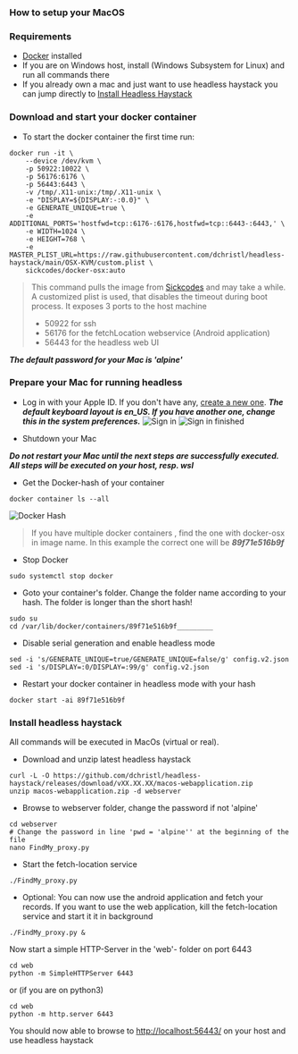 ### How to setup your MacOS

### Requirements

- [Docker](https://www.docker.com/) installed
- If you are on Windows host, install (Windows Subsystem for Linux) and run all commands there
- If you already own a mac and just want to use headless haystack you can jump directly to [Install Headless Haystack](#install-headless-haystack)

### Download and start your docker container

- To start the docker container the first time run:

```
docker run -it \
    --device /dev/kvm \
    -p 50922:10022 \
    -p 56176:6176 \
    -p 56443:6443 \
    -v /tmp/.X11-unix:/tmp/.X11-unix \
    -e "DISPLAY=${DISPLAY:-:0.0}" \
    -e GENERATE_UNIQUE=true \
    -e ADDITIONAL_PORTS='hostfwd=tcp::6176-:6176,hostfwd=tcp::6443-:6443,' \
    -e WIDTH=1024 \
    -e HEIGHT=768 \
    -e MASTER_PLIST_URL=https://raw.githubusercontent.com/dchristl/headless-haystack/main/OSX-KVM/custom.plist \
    sickcodes/docker-osx:auto
```    

> This command pulls the image from [Sickcodes](https://github.com/sickcodes/Docker-OSX) and may take a while. A customized plist is used, that disables the timeout during boot process. It exposes 3 ports to the host machine
> - 50922 for ssh 
> - 56176 for the fetchLocation webservice (Android application)
> - 56443 for the headless web UI 

___The default password for your Mac is 'alpine'___

### Prepare your Mac for running headless

<!-- - Install [Homebrew](https://brew.sh/) in terminal
```
/bin/bash -c "$(curl -fsSL https://raw.githubusercontent.com/Homebrew/install/HEAD/install.sh)"
``` -->

- Log in with your Apple ID. If you don't have any, [create a new one](https://appleid.apple.com/account). ***The default keyboard layout is en_US. If you have another one, change this in the system preferences.***
![Sign in](appleid_signin.png)
![Sign in finished](appleid_signin_finished.png)

- Shutdown your Mac

___Do not restart your Mac until the next steps are successfully executed. All steps will be executed on your host, resp. wsl___ 

- Get the Docker-hash of your container
```
docker container ls --all
``` 
![Docker Hash](docker_hash.png)

> If you have multiple docker containers , find the one with docker-osx in image name. In this example the correct one will be ___89f71e516b9f___

- Stop Docker
```
sudo systemctl stop docker
``` 
- Goto your container's folder. Change the folder name according to your hash. The folder is longer than the short hash!  
```
sudo su
cd /var/lib/docker/containers/89f71e516b9f_________
```
- Disable serial generation and enable headless mode
```
sed -i 's/GENERATE_UNIQUE=true/GENERATE_UNIQUE=false/g' config.v2.json
sed -i 's/DISPLAY=:0/DISPLAY=:99/g' config.v2.json
```
- Restart your docker container in headless mode with your hash
 ```
 docker start -ai 89f71e516b9f
 ```

### Install headless haystack

All commands will be executed in MacOs (virtual or real). <!-- Make sure [Homebrew](https://brew.sh/) is installed.  -->

- Download and unzip latest headless haystack
```
curl -L -O https://github.com/dchristl/headless-haystack/releases/download/vXX.XX.XX/macos-webapplication.zip
unzip macos-webapplication.zip -d webserver
```
- Browse to webserver folder, change the password if not 'alpine' 
```
cd webserver
# Change the password in line 'pwd = 'alpine'' at the beginning of the file
nano FindMy_proxy.py
```

- Start the fetch-location service
```
./FindMy_proxy.py
```

- Optional: You can now use the android application and fetch your records. If you want to use the web application, kill the fetch-location service and start it it in background
```
./FindMy_proxy.py &
```
Now start a simple HTTP-Server in the 'web'- folder on port 6443
```
cd web
python -m SimpleHTTPServer 6443
```
or  (if you are on python3)
```
cd web
python -m http.server 6443
```

You should now able to browse to [http://localhost:56443/](http://localhost:56443/) on your host and use headless haystack
